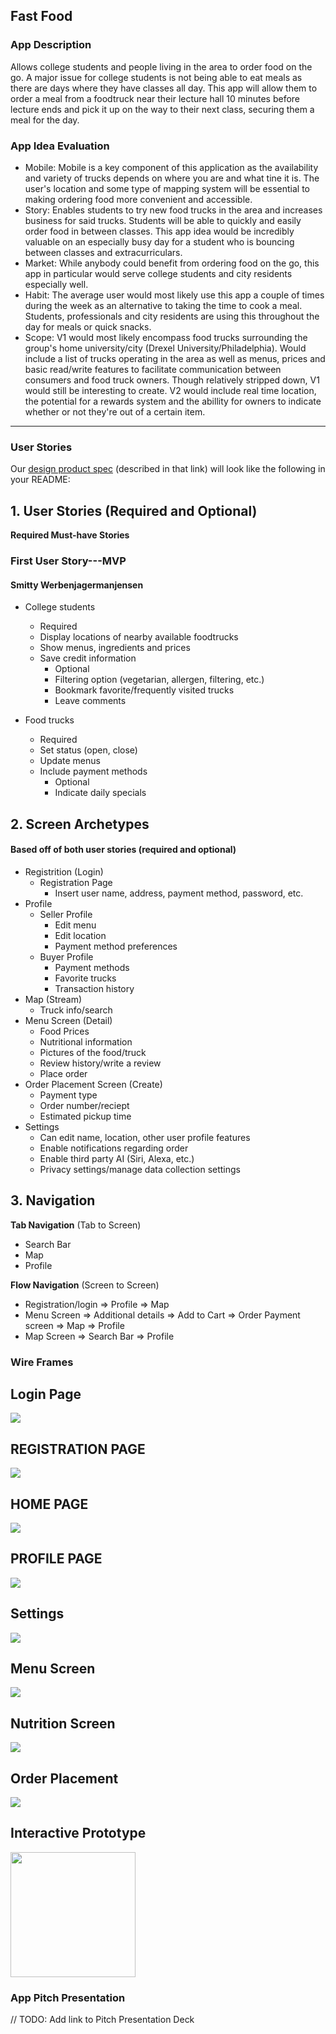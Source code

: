 ## Fast Food

### App Description
Allows college students and people living in the area to order food on the go. A major issue for college students is not being able to eat meals as there are days where they have classes all day. This app will allow them to order a meal from a foodtruck near their lecture hall 10 minutes before lecture ends and pick it up on the way to their next class, securing them a meal for the day.

### App Idea Evaluation
- Mobile: Mobile is a key component of this application as the availability and variety of trucks depends on where you are and what tine it is. The user's location and some type of mapping system will be essential to making ordering food more convenient and accessible.
- Story: Enables students to try new food trucks in the area and increases business for said trucks. Students will be able to quickly and easily order food in between classes. This app idea would be incredibly valuable on an especially busy day for a student who is bouncing between classes and extracurriculars.
- Market: While anybody could benefit from ordering food on the go, this app in particular would serve college students and city residents especially well. 
- Habit: The average user would most likely use this app a couple of times during the week as an alternative to taking the time to cook a meal. Students, professionals and city residents are using this throughout the day for meals or quick snacks.
- Scope: V1 would most likely encompass food trucks surrounding the group's home university/city (Drexel University/Philadelphia). Would include a list of trucks operating in the area as well as menus, prices and basic read/write features to facilitate communication between consumers and food truck owners. Though relatively stripped down, V1 would still be interesting to create. V2 would include real time location, the potential for a rewards system and the abillity for owners to indicate whether or not they're out of a certain item.
---

### User Stories
Our [design product spec](https://hackmd.io/ikczVAYwSQWBTJQNhkpitQ) (described in that link) will look like the following in your README:

## 1. User Stories (Required and Optional)

**Required Must-have Stories**

### First User Story---MVP
 #### Smitty Werbenjagermanjensen
 * College students
     * Required
     * Display locations of nearby available foodtrucks
     * Show menus, ingredients and prices
     * Save credit information
         * Optional
         * Filtering option (vegetarian, allergen, filtering, etc.)
         * Bookmark favorite/frequently visited trucks
         * Leave comments
         
    
 * Food trucks
     * Required
     * Set status (open, close)
     * Update menus
     * Include payment methods
         * Optional
         * Indicate daily specials

## 2. Screen Archetypes
#### Based off of both user stories (required and optional)
 * Registrition (Login)
    * Registration Page
        * Insert user name, address, payment method, password, etc.
 * Profile
    * Seller Profile
        * Edit menu
        * Edit location
        * Payment method preferences
    * Buyer Profile
        * Payment methods
        * Favorite trucks
        * Transaction history
 * Map (Stream)
     * Truck info/search
 * Menu Screen (Detail)
     * Food Prices
     * Nutritional information
     * Pictures of the food/truck
     * Review history/write a review
     * Place order
 * Order Placement Screen (Create)
     * Payment type
     * Order number/reciept
     * Estimated pickup time
 * Settings
     * Can edit name, location, other user profile features
     * Enable notifications regarding order
     * Enable third party AI (Siri, Alexa, etc.)
     * Privacy settings/manage data collection settings
 

## 3. Navigation

**Tab Navigation** (Tab to Screen)
 
 * Search Bar
 * Map
 * Profile

**Flow Navigation** (Screen to Screen)

 * Registration/login
     => Profile
         => Map
 * Menu Screen
     => Additional details
     => Add to Cart
         => Order Payment screen
            => Map
            => Profile
 * Map Screen
    => Search Bar
    => Profile

### Wire Frames
## Login Page
![](https://i.imgur.com/fjPuPgI.png)

## REGISTRATION PAGE
![](https://i.imgur.com/LdglHw9.png)

## HOME PAGE
![](https://i.imgur.com/WfY7Y7z.png)

## PROFILE PAGE
![](https://i.imgur.com/JwiTDb1.png)

## Settings
![](https://i.imgur.com/taZF458.jpg)

## Menu Screen
![](https://i.imgur.com/M4h8P1n.jpg)

## Nutrition Screen
![](https://i.imgur.com/JqJHpFb.jpg)

## Order Placement
![](https://i.imgur.com/B2407CE.jpg)

## Interactive Prototype
<img src=http://g.recordit.co/w6onmUsWbv.gif width=200><br>

### App Pitch Presentation
// TODO: Add link to Pitch Presentation Deck

